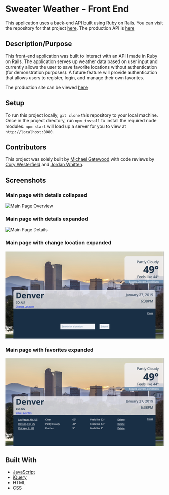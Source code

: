 # Sweater Weather - Front End

This application uses a back-end API built using Ruby on Rails. You can visit the repository for that project [here](https://github.com/mngatewood/sweater_weather).  The production API is [here](https://mngatewood-weather-be.herokuapp.com/)

## Description/Purpose

This front-end application was built to interact with an API I made in Ruby on Rails. The application serves up weather data based on user input and currently allows the user to save favorite locations without authentication (for demonstration purposes). A future feature will provide authentication that allows users to register, login, and manage their own favorites.

The production site can be viewed [here](https://mngatewood.github.io/sweater_weather_fe/)

## Setup
To run this project locally, `git clone` this repository to your local machine. Once in the project directory, run `npm install` to install the required node modules. `npm start` will load up a server for you to view at `http://localhost:8080`.

## Contributors

This project was solely built by [Michael Gatewood](https://github.com/mngatewood) with code reviews by [Cory Westerfield](https://github.com/corywest) and [Jordan Whitten](https://github.com/jordanwa1947).

## Screenshots


### Main page with details collapsed

![Main Page Overview](https://github.com/mngatewood/sweater_weather_fe/blob/master/screenshots/Screen%20Shot%202019-01-27%20at%206.38.44%20PM.png "Main Page (overview)")

### Main page with details expanded

![Main Page Details](https://github.com/mngatewood/sweater_weather_fe/blob/master/screenshots/Screen%20Shot%202019-01-27%20at%206.39.06%20PM.png "Main Page (details)")

### Main page with change location expanded

![Main Page Change Location](https://github.com/mngatewood/sweater_weather_fe/blob/master/screenshots/Screen%20Shot%202019-01-27%20at%206.39.55%20PM.png "Change Location")

### Main page with favorites expanded

![Main Page View Favorites](https://github.com/mngatewood/sweater_weather_fe/blob/master/screenshots/Screen%20Shot%202019-01-27%20at%206.40.13%20PM.png "View Favorites")

## Built With

* [JavaScript](https://www.javascript.com/)
* [jQuery](https://jquery.com/)
* HTML
* CSS
